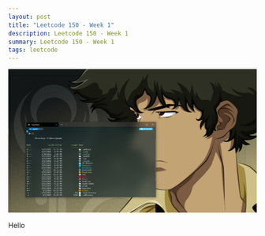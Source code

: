 ```yaml
---
layout: post
title: "Leetcode 150 - Week 1"
description: Leetcode 150 - Week 1
summary: Leetcode 150 - Week 1
tags: leetcode
---
```


<div class="single">
  <img src="/images/blog_illustration/config_powershell/thumbnail_terminal.png" style="width=100%" class="single-img">
</div>

Hello
